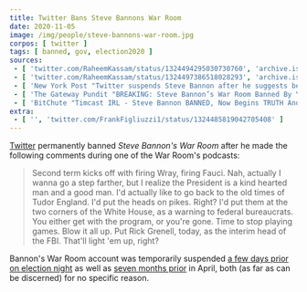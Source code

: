 ```yaml
---
title: Twitter Bans Steve Bannons War Room
date: 2020-11-05
image: /img/people/steve-bannons-war-room.jpg
corpos: [ twitter ]
tags: [ banned, gov, election2020 ]
sources:
 - [ 'twitter.com/RaheemKassam/status/1324494295030730760', 'archive.is/wWtDv' ]
 - [ 'twitter.com/RaheemKassam/status/1324497386518028293', 'archive.is/24Eq9' ]
 - [ 'New York Post "Twitter suspends Steve Bannon after he suggests beheading Fauci and Wray" by Ben Feuerherd (6 Nov 2020)', 'archive.is/PPOZ3' ]
 - [ 'The Gateway Pundit "BREAKING: Steve Bannon’s War Room Banned By YouTube and Twitter, at Nearly the Same Time" by Cassandra Fairbanks (5 Nov 2020)', 'archive.is/aNZ81' ]
 - [ 'BitChute "Timcast IRL - Steve Bannon BANNED, Now Begins TRUTH And Reconciliation Panels" by @Timcast (6 Nov 2020)', 'www.bitchute.com/video/OKW-coLNF7o/' ]
extra:
 - [ '', 'twitter.com/FrankFigliuzzi1/status/1324485819042705408' ]
---
```


[Twitter](/twitter/) permanently banned _Steve Bannon's War Room_ after he made
the following comments during one of the War Room's podcasts:

> Second term kicks off with firing Wray, firing Fauci. Nah, actually I wanna
> go a step farther, but I realize the President is a kind hearted man and a
> good man. I'd actually like to go back to the old times of Tudor England. I'd
> put the heads on pikes. Right? I'd put them at the two corners of the White
> House, as a warning to federal bureaucrats. You either get with the program,
> or you're gone. Time to stop playing games. Blow it all up. Put Rick Grenell,
> today, as the interim head of the FBI. That'll light 'em up, right?

Bannon's War Room account was temporarily suspended [a few days prior on
election night](/e/twitter-suspends-steve-bannons-war-room/) as well as
[seven months prior](https://reclaimthenet.org/twitter-suspends-war-room-pandemic/)
in April, both (as far as can be discerned) for no specific reason.
